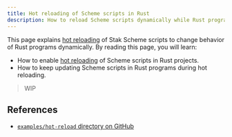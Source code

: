 ```yaml
---
title: Hot reloading of Scheme scripts in Rust
description: How to reload Scheme scripts dynamically while Rust programs keep running
---
```


This page explains [hot reloading][hot-reload] of Stak Scheme scripts to change behavior of Rust programs dynamically. By reading this page, you will learn:

- How to enable [hot reloading][hot-reload] of Scheme scripts in Rust projects.
- How to keep updating Scheme scripts in Rust programs during hot reloading.

> WIP

## References

- [`examples/hot-reload` directory on GitHub](https://github.com/raviqqe/stak/tree/main/examples/hot-reload)

[hot-reload]: https://en.wikipedia.org/wiki/Hot_swapping#Software_development
